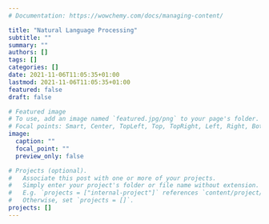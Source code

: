 ```yaml
---
# Documentation: https://wowchemy.com/docs/managing-content/

title: "Natural Language Processing"
subtitle: ""
summary: ""
authors: []
tags: []
categories: []
date: 2021-11-06T11:05:35+01:00
lastmod: 2021-11-06T11:05:35+01:00
featured: false
draft: false

# Featured image
# To use, add an image named `featured.jpg/png` to your page's folder.
# Focal points: Smart, Center, TopLeft, Top, TopRight, Left, Right, BottomLeft, Bottom, BottomRight.
image:
  caption: ""
  focal_point: ""
  preview_only: false

# Projects (optional).
#   Associate this post with one or more of your projects.
#   Simply enter your project's folder or file name without extension.
#   E.g. `projects = ["internal-project"]` references `content/project/deep-learning/index.md`.
#   Otherwise, set `projects = []`.
projects: []
---
```

